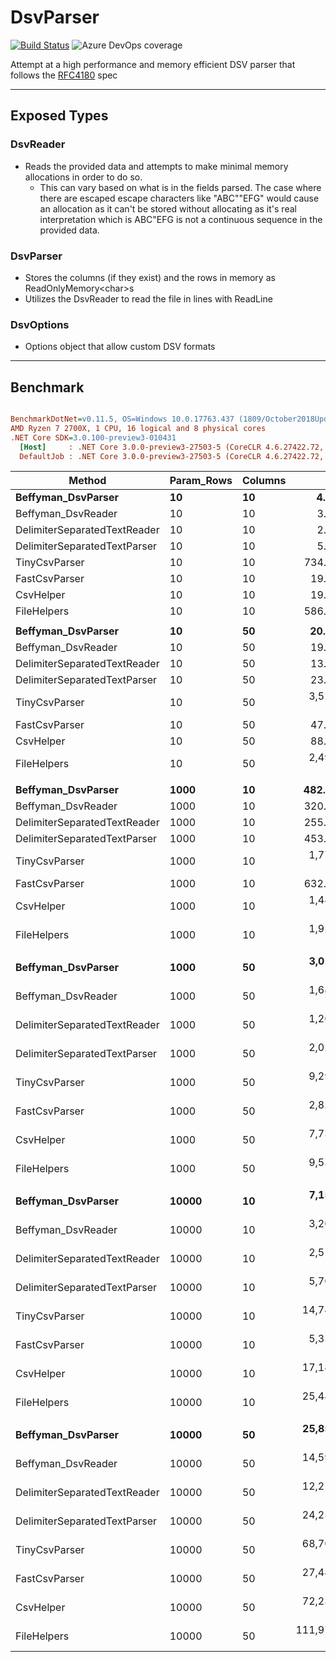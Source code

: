 # DsvParser
[![Build Status](https://beffyman.visualstudio.com/Beffyman.Github/_apis/build/status/Beffyman.DsvParser?branchName=master)](https://beffyman.visualstudio.com/Beffyman.Github/_build/latest?definitionId=5&branchName=master)
![Azure DevOps coverage](https://img.shields.io/azure-devops/coverage/beffyman/Beffyman.Github/5.svg)

Attempt at a high performance and memory efficient DSV parser that follows the [RFC4180](https://tools.ietf.org/html/rfc4180) spec

---
## Exposed Types

### DsvReader
- Reads the provided data and attempts to make minimal memory allocations in order to do so.
  - This can vary based on what is in the fields parsed.  The case where there are escaped escape characters like "ABC""EFG" would cause an allocation as it can't be stored without allocating as it's real interpretation which is ABC"EFG is not a continuous sequence in the provided data.

### DsvParser
- Stores the columns (if they exist) and the rows in memory as ReadOnlyMemory\<char>s
- Utilizes the DsvReader to read the file in lines with ReadLine

### DsvOptions
- Options object that allow custom DSV formats

---
## Benchmark

``` ini

BenchmarkDotNet=v0.11.5, OS=Windows 10.0.17763.437 (1809/October2018Update/Redstone5)
AMD Ryzen 7 2700X, 1 CPU, 16 logical and 8 physical cores
.NET Core SDK=3.0.100-preview3-010431
  [Host]     : .NET Core 3.0.0-preview3-27503-5 (CoreCLR 4.6.27422.72, CoreFX 4.7.19.12807), 64bit RyuJIT
  DefaultJob : .NET Core 3.0.0-preview3-27503-5 (CoreCLR 4.6.27422.72, CoreFX 4.7.19.12807), 64bit RyuJIT


```
|                       Method | Param_Rows | Columns |           Mean |         Error |        StdDev |  Ratio | RatioSD |      Gen 0 |     Gen 1 |     Gen 2 |  Allocated |
|----------------------------- |----------- |-------- |---------------:|--------------:|--------------:|-------:|--------:|-----------:|----------:|----------:|-----------:|
|           **Beffyman_DsvParser** |         **10** |      **10** |       **4.220 us** |     **0.0215 us** |     **0.0201 us** |   **1.26** |    **0.01** |     **1.1749** |    **0.0076** |         **-** |     **4928 B** |
|           Beffyman_DsvReader |         10 |      10 |       3.358 us |     0.0251 us |     0.0210 us |   1.00 |    0.00 |     0.0381 |         - |         - |      168 B |
| DelimiterSeparatedTextReader |         10 |      10 |       2.825 us |     0.0143 us |     0.0127 us |   0.84 |    0.01 |     0.0229 |    0.0038 |         - |       96 B |
| DelimiterSeparatedTextParser |         10 |      10 |       5.169 us |     0.0520 us |     0.0486 us |   1.54 |    0.02 |     0.5112 |    0.0076 |         - |     2152 B |
|                TinyCsvParser |         10 |      10 |     734.483 us |     1.4048 us |     1.2453 us | 218.72 |    1.42 |    25.3906 |   12.6953 |    0.9766 |    74188 B |
|                FastCsvParser |         10 |      10 |      19.832 us |     0.1705 us |     0.1595 us |   5.90 |    0.07 |    41.6565 |   41.6565 |   41.6565 |   207920 B |
|                    CsvHelper |         10 |      10 |      19.596 us |     0.1076 us |     0.0954 us |   5.83 |    0.04 |     6.4697 |         - |         - |    27096 B |
|                  FileHelpers |         10 |      10 |     586.909 us |     2.6434 us |     2.3433 us | 174.67 |    1.39 |     6.8359 |    1.9531 |         - |    29364 B |
|                              |            |         |                |               |               |        |         |            |           |           |            |
|           **Beffyman_DsvParser** |         **10** |      **50** |      **20.555 us** |     **0.1368 us** |     **0.1280 us** |   **1.03** |    **0.01** |     **4.7302** |    **0.0305** |         **-** |    **19872 B** |
|           Beffyman_DsvReader |         10 |      50 |      19.960 us |     0.2173 us |     0.1927 us |   1.00 |    0.00 |     0.0305 |         - |         - |      168 B |
| DelimiterSeparatedTextReader |         10 |      50 |      13.737 us |     0.0788 us |     0.0699 us |   0.69 |    0.01 |     0.0153 |         - |         - |       96 B |
| DelimiterSeparatedTextParser |         10 |      50 |      23.502 us |     0.0948 us |     0.0841 us |   1.18 |    0.01 |     1.4648 |    0.0305 |         - |     6168 B |
|                TinyCsvParser |         10 |      50 |   3,525.334 us |     7.1533 us |     6.3412 us | 176.64 |    1.70 |   105.4688 |   50.7813 |    7.8125 |   321233 B |
|                FastCsvParser |         10 |      50 |      47.951 us |     0.3662 us |     0.3246 us |   2.40 |    0.04 |    41.6260 |   41.6260 |   41.6260 |   254976 B |
|                    CsvHelper |         10 |      50 |      88.646 us |     0.5950 us |     0.4968 us |   4.44 |    0.06 |    21.4844 |    0.1221 |         - |    90096 B |
|                  FileHelpers |         10 |      50 |   2,497.746 us |    15.4550 us |    14.4567 us | 125.16 |    1.08 |    31.2500 |         - |         - |   137384 B |
|                              |            |         |                |               |               |        |         |            |           |           |            |
|           **Beffyman_DsvParser** |       **1000** |      **10** |     **482.252 us** |     **9.0037 us** |     **9.2461 us** |   **1.51** |    **0.03** |    **63.9648** |   **38.0859** |   **38.0859** |   **358088 B** |
|           Beffyman_DsvReader |       1000 |      10 |     320.041 us |     1.2593 us |     1.1780 us |   1.00 |    0.00 |          - |         - |         - |      168 B |
| DelimiterSeparatedTextReader |       1000 |      10 |     255.747 us |     2.3307 us |     2.0661 us |   0.80 |    0.01 |          - |         - |         - |       96 B |
| DelimiterSeparatedTextParser |       1000 |      10 |     453.844 us |     6.5849 us |     6.1596 us |   1.42 |    0.02 |    36.1328 |    0.4883 |         - |   153064 B |
|                TinyCsvParser |       1000 |      10 |   1,778.944 us |     3.6005 us |     3.3679 us |   5.56 |    0.03 |   617.1875 |  187.5000 |         - |   224758 B |
|                FastCsvParser |       1000 |      10 |     632.202 us |     2.6190 us |     2.4498 us |   1.98 |    0.01 |   123.0469 |   81.0547 |   41.0156 |   532640 B |
|                    CsvHelper |       1000 |      10 |   1,487.611 us |    20.2475 us |    18.9395 us |   4.65 |    0.07 |   308.5938 |    1.9531 |         - |  1299272 B |
|                  FileHelpers |       1000 |      10 |   1,924.342 us |    11.7435 us |    10.9849 us |   6.01 |    0.04 |   115.2344 |   42.9688 |         - |   615925 B |
|                              |            |         |                |               |               |        |         |            |           |           |            |
|           **Beffyman_DsvParser** |       **1000** |      **50** |   **3,011.493 us** |    **14.7047 us** |    **13.7548 us** |   **1.79** |    **0.01** |   **179.6875** |   **85.9375** |   **42.9688** |  **1561061 B** |
|           Beffyman_DsvReader |       1000 |      50 |   1,681.902 us |     8.2759 us |     7.3363 us |   1.00 |    0.00 |          - |         - |         - |      168 B |
| DelimiterSeparatedTextReader |       1000 |      50 |   1,268.477 us |    17.5154 us |    15.5269 us |   0.75 |    0.01 |          - |         - |         - |       96 B |
| DelimiterSeparatedTextParser |       1000 |      50 |   2,025.104 us |     7.3000 us |     6.8284 us |   1.20 |    0.01 |    85.9375 |   42.9688 |         - |   473880 B |
|                TinyCsvParser |       1000 |      50 |   9,294.381 us |    72.2563 us |    64.0533 us |   5.53 |    0.04 |  2250.0000 |  312.5000 |  140.6250 |  1026250 B |
|                FastCsvParser |       1000 |      50 |   2,826.773 us |    18.7662 us |    17.5539 us |   1.68 |    0.02 |   558.5938 |  152.3438 |   74.2188 |  2295638 B |
|                    CsvHelper |       1000 |      50 |   7,734.984 us |    40.3844 us |    33.7228 us |   4.60 |    0.02 |  1664.0625 |    7.8125 |         - |  6992632 B |
|                  FileHelpers |       1000 |      50 |   9,530.308 us |    64.6815 us |    60.5031 us |   5.67 |    0.04 |   500.0000 |  250.0000 |         - |  3179315 B |
|                              |            |         |                |               |               |        |         |            |           |           |            |
|           **Beffyman_DsvParser** |      **10000** |      **10** |   **7,150.047 us** |    **94.7478 us** |    **88.6271 us** |   **2.23** |    **0.03** |   **375.0000** |  **164.0625** |   **62.5000** |  **3765722 B** |
|           Beffyman_DsvReader |      10000 |      10 |   3,201.067 us |    14.0252 us |    13.1192 us |   1.00 |    0.00 |          - |         - |         - |      168 B |
| DelimiterSeparatedTextReader |      10000 |      10 |   2,514.378 us |    19.8429 us |    18.5611 us |   0.79 |    0.01 |          - |         - |         - |       96 B |
| DelimiterSeparatedTextParser |      10000 |      10 |   5,706.119 us |    25.8299 us |    24.1613 us |   1.78 |    0.01 |   273.4375 |  140.6250 |   54.6875 |  1623017 B |
|                TinyCsvParser |      10000 |      10 |  14,748.822 us |   289.3516 us |   284.1820 us |   4.61 |    0.10 |  5718.7500 |  671.8750 |  218.7500 |  1592821 B |
|                FastCsvParser |      10000 |      10 |   5,352.265 us |    28.5536 us |    26.7091 us |   1.67 |    0.01 |   835.9375 |   85.9375 |   39.0625 |  3616800 B |
|                    CsvHelper |      10000 |      10 |  17,184.862 us |   132.3429 us |   117.3185 us |   5.37 |    0.05 |  3062.5000 |   31.2500 |         - | 12861456 B |
|                  FileHelpers |      10000 |      10 |  25,483.525 us |   388.5038 us |   363.4067 us |   7.96 |    0.11 |  1062.5000 |  468.7500 |  156.2500 |  6046284 B |
|                              |            |         |                |               |               |        |         |            |           |           |            |
|           **Beffyman_DsvParser** |      **10000** |      **50** |  **25,857.643 us** |   **386.2540 us** |   **361.3022 us** |   **1.77** |    **0.03** |  **1562.5000** |  **656.2500** |  **218.7500** | **15768934 B** |
|           Beffyman_DsvReader |      10000 |      50 |  14,593.899 us |    49.0148 us |    43.4504 us |   1.00 |    0.00 |          - |         - |         - |      168 B |
| DelimiterSeparatedTextReader |      10000 |      50 |  12,210.810 us |   115.9586 us |    90.5329 us |   0.84 |    0.01 |          - |         - |         - |       96 B |
| DelimiterSeparatedTextParser |      10000 |      50 |  24,257.323 us |   460.6411 us |   430.8840 us |   1.66 |    0.03 |   843.7500 |  437.5000 |  156.2500 |  4823888 B |
|                TinyCsvParser |      10000 |      50 |  68,703.486 us | 1,335.7965 us | 1,915.7594 us |   4.71 |    0.11 | 22625.0000 | 3125.0000 | 1000.0000 |  7434248 B |
|                FastCsvParser |      10000 |      50 |  27,488.568 us |   289.0247 us |   270.3538 us |   1.88 |    0.02 |  4625.0000 |   31.2500 |         - | 19653112 B |
|                    CsvHelper |      10000 |      50 |  72,239.958 us |   334.8600 us |   313.2282 us |   4.95 |    0.03 | 16571.4286 |  142.8571 |         - | 69717824 B |
|                  FileHelpers |      10000 |      50 | 111,978.491 us | 1,658.8533 us | 1,470.5303 us |   7.67 |    0.10 |  5400.0000 | 2400.0000 |  800.0000 | 30929587 B |
